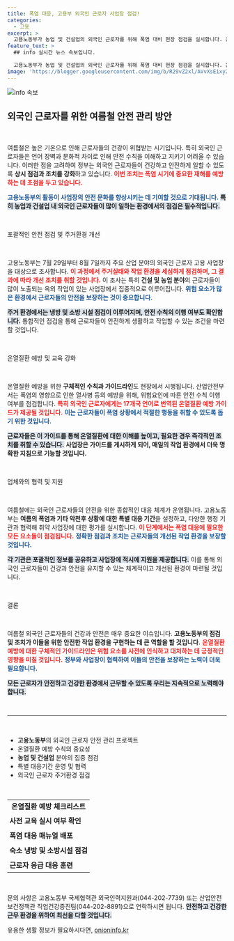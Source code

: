 ```yaml
---
title: 폭염 대응, 고용부 외국인 근로자 사업장 점검!
categories:
  - 고용
excerpt: >
  고용노동부가 농업 및 건설업의 외국인 근로자를 위해 폭염 대비 현장 점검을 실시합니다. 온열질환 예방 수칙 준수와 안전한 주거환경을 확인하며, 17개 언어로 번역된 가이드를 배포할 예정입니다.
feature_text: >
  ## info 실시간 뉴스 속보입니다.

  고용노동부가 농업 및 건설업의 외국인 근로자를 위해 폭염 대비 현장 점검을 실시합니다. 온열질환 예방 수칙 준수와 안전한 주거환경을 확인하며, 17개 언어로 번역된 가이드를 배포할 예정입니다.
image: 'https://blogger.googleusercontent.com/img/b/R29vZ2xl/AVvXsEixyZcFfHzMRdzZMjFBmAUKJYCLCGyLL1o632UiGVXcaFdKo_bkvkuCioo0uUKlGfBVcT3P84aROyZIXSBEx3Aw5nCQ3pTgDom1WDC4m8eifvWiAmWEEVb4x6G_l8C0QH225ldMjyaFvpxGEBGNO37VmDTDMHGhJPq73UglMfDca1-0aw/s1600/blogspot.png'
---
```


<p><img src="https://blogger.googleusercontent.com/img/b/R29vZ2xl/AVvXsEixyZcFfHzMRdzZMjFBmAUKJYCLCGyLL1o632UiGVXcaFdKo_bkvkuCioo0uUKlGfBVcT3P84aROyZIXSBEx3Aw5nCQ3pTgDom1WDC4m8eifvWiAmWEEVb4x6G_l8C0QH225ldMjyaFvpxGEBGNO37VmDTDMHGhJPq73UglMfDca1-0aw/s1600/blogspot.png" alt="info 속보" /></p>

<h2 data-ke-size="size26">외국인 근로자를 위한 여름철 안전 관리 방안</h2>

<p data-ke-size="size16">&nbsp;</p>

<p>여름철은 높은 기온으로 인해 근로자들의 건강이 위협받는 시기입니다. 특히 외국인 근로자들은 언어 장벽과 문화적 차이로 인해 안전 수칙을 이해하고 지키기 어려울 수 있습니다. 이러한 점을 고려하여 정부는 외국인 근로자들이 건강하고 안전하게 일할 수 있도록 <strong>상시 점검과 조치를 강화</strong>하고 있습니다. <b><span style="color: #ee2323;">이번 조치는 폭염 시기에 중요한 재해를 예방하는 데 초점을 두고 있습니다.</span></b> </p>

<p><b><span style="color: #1a5490;">고용노동부의 활동이 사업장의 안전 문화를 향상시키는 데 기여할 것으로 기대됩니다.</span></b> <b><span style="background-color: #21538527;">특히 농업과 건설업 내 외국인 근로자들이 많이 일하는 환경에서의 점검은 필수적입니다.</span></b> </p>

<p data-ke-size="size16">&nbsp;</p>

<p>포괄적인 안전 점검 및 주거환경 개선</p>

<p data-ke-size="size16">&nbsp;</p>

<p>고용노동부는 7월 29일부터 8월 7일까지 주요 산업 분야의 외국인 근로자 고용 사업장을 대상으로 조사합니다. <b><span style="color: #ee2323;">이 과정에서 주거실태와 작업 환경을 세심하게 점검하며, 그 결과에 따라 개선 조치를 취할 것입니다.</span></b> 이 조사는 특히 <strong>건설 및 농업 분야</strong>의 근로자들이 많이 노출되는 옥외 작업이 있는 사업장에서 집중적으로 이루어집니다. <b><span style="color: #1a5490;">위험 요소가 많은 환경에서 근로자들의 안전을 보장하는 것이 중요합니다.</span></b></p>

<p><b><span style="background-color: #21538527;">주거 환경에서는 냉방 및 소방 시설 점검이 이루어지며, 안전 수칙의 이행 여부도 확인합니다.</span></b> 통합적인 점검을 통해 근로자들이 안전하게 생활하고 작업할 수 있는 조건을 마련할 것입니다. </p>

<p data-ke-size="size16">&nbsp;</p>

<p>온열질환 예방 및 교육 강화 </p>

<p data-ke-size="size16">&nbsp;</p>

<p>온열질환 예방을 위한 <strong>구체적인 수칙과 가이드라인</strong>도 현장에서 시행됩니다. 산업안전부서는 폭염의 영향으로 인한 열사병 등의 예방을 위해, 위험요인에 따른 안전 수칙 이행 여부를 점검합니다. <b><span style="color: #ee2323;">특히 외국인 근로자에게는 17개국 언어로 번역된 온열질환 예방 가이드가 제공될 것입니다.</span></b> <b><span style="color: #1a5490;">이는 근로자들이 폭염 상황에서 적절한 행동을 취할 수 있도록 돕기 위한 것입니다.</span></b></p>

<p><b><span style="background-color: #21538527;">근로자들은 이 가이드를 통해 온열질환에 대한 이해를 높이고, 필요한 경우 즉각적인 조치를 취할 수 있습니다.</span></b> <strong>사업장은 가이드를 게시하게 되어, 매일의 작업 환경에서 더욱 명확한 지침으로 기능할 것입니다.</strong></p>

<p data-ke-size="size16">&nbsp;</p>

<p>업체와의 협력 및 지원 </p>

<p data-ke-size="size16">&nbsp;</p>

<p>여름철에는 외국인 근로자들의 안전을 위한 종합적인 대응 체계가 운영됩니다. 고용노동부는 <strong>여름의 폭염과 기타 악천후 상황에 대한 특별 대응 기간</strong>을 설정하고, 다양한 행정 기관과 협력해 취약 사업장에 대한 평가를 실시합니다. <b><span style="color: #ee2323;">이 단계에서는 폭염 대응에 필요한 모든 요소들이 점검됩니다.</span></b> <b><span style="color: #1a5490;">정확한 점검과 조치는 근로자들의 개선된 작업 환경을 보장할 것입니다.</span></b></p>

<p><b><span style="background-color: #21538527;">각 기관은 포괄적인 정보를 공유하고 사업장에 적시에 지원을 제공합니다.</span></b> 이를 통해 외국인 근로자들이 건강과 안전을 유지할 수 있는 체계적이고 개선된 환경이 마련될 것입니다. </p>

<p data-ke-size="size16">&nbsp;</p>

<p>결론 </p>

<p data-ke-size="size16">&nbsp;</p>

<p>여름철 외국인 근로자들의 건강과 안전은 매우 중요한 이슈입니다. <strong>고용노동부의 점검 및 조치가 이들을 위한 안전한 작업 환경을 구현하는 데 큰 역할을 할 것입니다.</strong> <b><span style="color: #ee2323;">온열질환 예방에 대한 구체적인 가이드라인은 위험 요소를 사전에 인식하고 대처하는 데 긍정적인 영향을 미칠 것입니다.</span></b> <b><span style="color: #1a5490;">정부와 사업장이 협력하여 이들의 안전을 보장하는 노력이 더욱 필요합니다.</span></b></p>

<p><b><span style="background-color: #21538527;">모든 근로자가 안전하고 건강한 환경에서 근무할 수 있도록 우리는 지속적으로 노력해야 합니다.</span></b></p>

<p data-ke-size="size16">&nbsp;</p>

<hr>

<p data-ke-size="size16">&nbsp;</p>

<ul>
    <li><b>고용노동부</b>의 외국인 근로자 안전 관리 프로젝트</li>
    <li>온열질환 예방 수칙의 중요성</li>
    <li><b>농업 및 건설업</b> 분야의 집중 점검</li>
    <li>특별 대응기간 운영 및 협력</li>
    <li>외국인 근로자 주거환경 점검</li>
</ul>

<p data-ke-size="size16">&nbsp;</p>

<table style="width: 100%;">
    <tr>
        <td style="text-align: center; height: 17px;"><b>온열질환 예방 체크리스트</b></td>
    </tr>
    <tr>
        <td style="padding: 5px;"><b>사전 교육 실시 여부 확인</b></td>
    </tr>
    <tr>
        <td style="padding: 5px;"><b>폭염 대응 매뉴얼 배포</b></td>
    </tr>
    <tr>
        <td style="padding: 5px;"><b>숙소 냉방 및 소방시설 점검</b></td>
    </tr>
    <tr>
        <td style="padding: 5px;"><b>근로자 응급 대응 훈련</b></td>
    </tr>
</table> 

<p data-ke-size="size16">&nbsp;</p>

<p>문의 사항은 고용노동부 국제협력관 외국인력지원과(044-202-7739) 또는 산업안전보건정책관 직업건강증진팀(044-202-8891)으로 연락하시면 됩니다. <b><span style="background-color: #21538527;">안전하고 건강한 근무 환경을 위하여 최선을 다할 것입니다.</span></b></p>
유용한 생활 정보가 필요하시다면, <a href="https://onioninfo.kr" rel="dofollow">onioninfo.kr</a>


